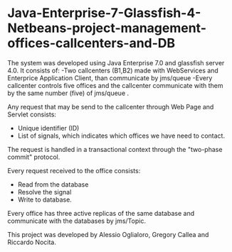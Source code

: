 Java-Enterprise-7-Glassfish-4-Netbeans-project-management-offices-callcenters-and-DB
====================================================================================

The system was developed using Java Enterprise 7.0 and glassfish server 4.0. It consists of:
-Two callcenters (B1,B2) made with WebServices and Enterprice Application Client, than communicate by jms/queue
-Every callcenter controls five offices and the callcenter communicate with them by the same number (five) of jms/queue .

Any request that may be send to the callcenter through Web Page and Servlet consists:
- Unique identifier (ID)
- List of signals, which indicates which offices we have need to contact.

The request is handled in a transactional context through the "two-phase commit" protocol.

Every request received to the office consists:
- Read from the database
- Resolve the signal
- Write to database.

Every office has three active replicas of the same database and communicate with the databases by jms/Topic.

This project was developed by Alessio Oglialoro, Gregory Callea and Riccardo Nocita.

